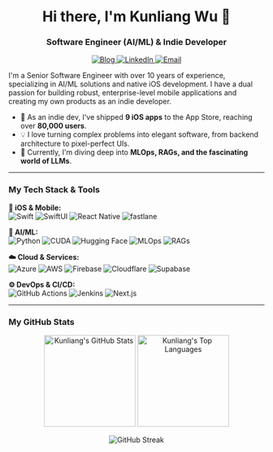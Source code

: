 <!-- 
  Hi Kunliang! 
  
  This is the README draft for your GitHub profile.
  You can copy and paste the entire content below into the README.md file 
  in your special repository 'Unibrighter/Unibrighter'.
  
  Feel free to customize it further! 
-->

<!-- Header and Introduction -->
<h1 align="center">
  Hi there, I'm Kunliang Wu 👋
</h1>
<h3 align="center">Software Engineer (AI/ML) & Indie Developer</h3>

<!-- Social Links -->
<p align="center">
  <a href="https://kunlun.co/" target="_blank">
    <img src="https://img.shields.io/badge/My%20Blog-kunlun.co-3B7EBF?style=for-the-badge&logo=rss&logoColor=white" alt="Blog"/>
  </a>
  <a href="https://www.linkedin.com/in/kunliang-wu/" target="_blank">
    <img src="https://img.shields.io/badge/LinkedIn-0077B5?style=for-the-badge&logo=linkedin&logoColor=white" alt="LinkedIn"/>
  </a>
  <a href="mailto:me@kunlun.co">
    <img src="https://img.shields.io/badge/Email-D14836?style=for-the-badge&logo=gmail&logoColor=white" alt="Email"/>
  </a>
</p>

<!-- About Me Section -->
<p align="left">
  I'm a Senior Software Engineer with over 10 years of experience, specializing in AI/ML solutions and native iOS development. I have a dual passion for building robust, enterprise-level mobile applications and creating my own products as an indie developer.
</p>

- 🚀 As an indie dev, I've shipped **9 iOS apps** to the App Store, reaching over **80,000 users**.
- 💡 I love turning complex problems into elegant software, from backend architecture to pixel-perfect UIs.
- 🤖 Currently, I'm diving deep into **MLOps, RAGs, and the fascinating world of LLMs**.

---

<!-- Tech Stack Section -->
<h3 align="left">My Tech Stack & Tools</h3>

<p align="left">
  <strong>📱 iOS & Mobile:</strong><br>
  <img src="https://img.shields.io/badge/Swift-FA7343?style=for-the-badge&logo=swift&logoColor=white" alt="Swift"/>
  <img src="https://img.shields.io/badge/SwiftUI-007AFF?style=for-the-badge&logo=swift&logoColor=white" alt="SwiftUI"/>
  <img src="https://img.shields.io/badge/React_Native-61DAFB?style=for-the-badge&logo=react&logoColor=black" alt="React Native"/>
  <img src="https://img.shields.io/badge/fastlane-00B3A4?style=for-the-badge&logo=fastlane&logoColor=white" alt="fastlane"/>
</p>

<p align="left">
  <strong>🤖 AI/ML:</strong><br>
  <img src="https://img.shields.io/badge/Python-3776AB?style=for-the-badge&logo=python&logoColor=white" alt="Python"/>
  <img src="https://img.shields.io/badge/CUDA-76B900?style=for-the-badge&logo=nvidia&logoColor=white" alt="CUDA"/>
  <img src="https://img.shields.io/badge/Hugging_Face-FFD21E?style=for-the-badge&logo=huggingface&logoColor=black" alt="Hugging Face"/>
  <img src="https://img.shields.io/badge/MLOps-2496ED?style=for-the-badge&logo=azure-pipelines&logoColor=white" alt="MLOps"/>
  <img src="https://img.shields.io/badge/RAGs-4CAF50?style=for-the-badge" alt="RAGs"/>
</p>

<p align="left">
  <strong>☁️ Cloud & Services:</strong><br>
  <img src="https://img.shields.io/badge/Microsoft_Azure-0078D4?style=for-the-badge&logo=microsoftazure&logoColor=white" alt="Azure"/>
  <img src="https://img.shields.io/badge/Amazon_AWS-232F3E?style=for-the-badge&logo=amazonaws&logoColor=white" alt="AWS"/>
  <img src="https://img.shields.io/badge/Firebase-FFCA28?style=for-the-badge&logo=firebase&logoColor=black" alt="Firebase"/>
  <img src="https://img.shields.io/badge/Cloudflare-F38020?style=for-the-badge&logo=cloudflare&logoColor=white" alt="Cloudflare"/>
  <img src="https://img.shields.io/badge/Supabase-3FCF8E?style=for-the-badge&logo=supabase&logoColor=white" alt="Supabase"/>
</p>

<p align="left">
  <strong>⚙️ DevOps & CI/CD:</strong><br>
  <img src="https://img.shields.io/badge/GitHub_Actions-2088FF?style=for-the-badge&logo=githubactions&logoColor=white" alt="GitHub Actions"/>
  <img src="https://img.shields.io/badge/Jenkins-D24939?style=for-the-badge&logo=jenkins&logoColor=white" alt="Jenkins"/>
  <img src="https://img.shields.io/badge/Next.js-000000?style=for-the-badge&logo=nextdotjs&logoColor=white" alt="Next.js"/>
</p>

---

<!-- GitHub Stats Section -->
<h3 align="left">My GitHub Stats</h3>

<p align="center">
  <!-- Change the `?username=` value to your GitHub username -->
  <img height="180em" src="https://github-readme-stats.vercel.app/api?username=unibrighter&show_icons=true&hide_border=true&theme=vision-friendly-dark&include_all_commits=true&count_private=true" alt="Kunliang's GitHub Stats"/>
  <img height="180em" src="https://github-readme-stats.vercel.app/api/top-langs/?username=unibrighter&layout=compact&hide_border=true&theme=vision-friendly-dark&langs_count=8" alt="Kunliang's Top Languages"/>
</p>

<!-- Streak Stats -->
<p align="center">
  <img src="https://github-readme-streak-stats.herokuapp.com/?user=unibrighter&theme=vision-friendly-dark&hide_border=true" alt="GitHub Streak"/>
</p>

<!-- 
  You can also add a "Pinned Projects" section here later if you like!
  For now, GitHub's default pinned repositories will work great.
-->